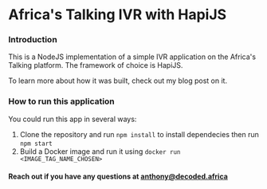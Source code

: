 # Africa's Talking IVR with HapiJS

### Introduction

This is a NodeJS implementation of a simple IVR application on the Africa's Talking platform. The framework of choice is HapiJS. 

To learn more about how it was built, check out my blog post on it.

### How to run this application

You could run this app in several ways:
1. Clone the repository and run `npm install` to install dependecies then run `npm start`
2. Build a Docker image and run it using `docker run <IMAGE_TAG_NAME_CHOSEN>`

#### Reach out if you have any questions at anthony@decoded.africa
